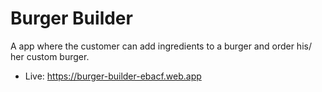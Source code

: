 # Burger Builder

A app where the customer can add ingredients to a burger and order his/ her custom burger.

- Live: https://burger-builder-ebacf.web.app
